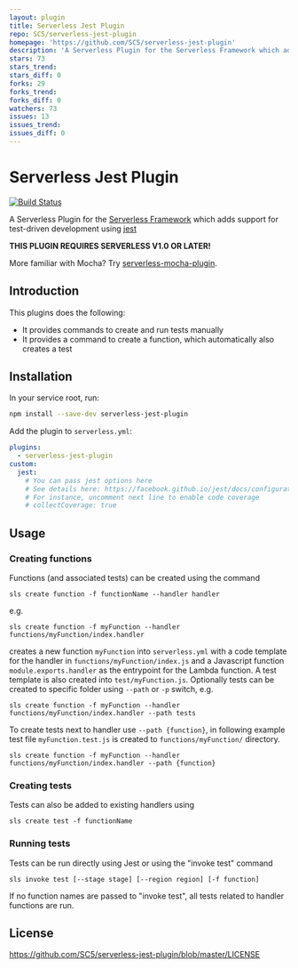 ```yaml
---
layout: plugin
title: Serverless Jest Plugin
repo: SC5/serverless-jest-plugin
homepage: 'https://github.com/SC5/serverless-jest-plugin'
description: 'A Serverless Plugin for the Serverless Framework which adds support for test-driven development using Jest'
stars: 73
stars_trend: 
stars_diff: 0
forks: 29
forks_trend: 
forks_diff: 0
watchers: 73
issues: 13
issues_trend: 
issues_diff: 0
---
```



# Serverless Jest Plugin

[![Build Status](https://travis-ci.org/SC5/serverless-jest-plugin.svg?branch=master)](https://travis-ci.org/SC5/serverless-jest-plugin)

A Serverless Plugin for the [Serverless Framework](http://www.serverless.com) which
adds support for test-driven development using [jest](https://facebook.github.io/jest/)

**THIS PLUGIN REQUIRES SERVERLESS V1.0 OR LATER!**

More familiar with Mocha? Try [serverless-mocha-plugin](https://github.com/sc5/serverless-mocha-plugin).

## Introduction

This plugins does the following:

* It provides commands to create and run tests manually
* It provides a command to create a function, which automatically also creates a test

## Installation

In your service root, run:

```bash
npm install --save-dev serverless-jest-plugin
```

Add the plugin to `serverless.yml`:

```yml
plugins:
  - serverless-jest-plugin
custom:
  jest:
    # You can pass jest options here
    # See details here: https://facebook.github.io/jest/docs/configuration.html
    # For instance, uncomment next line to enable code coverage
    # collectCoverage: true
```

## Usage

### Creating functions

Functions (and associated tests) can be created using the command

```
sls create function -f functionName --handler handler
```
 
e.g.

```
sls create function -f myFunction --handler functions/myFunction/index.handler
```

creates a new function `myFunction` into `serverless.yml` with a code template for
the handler in `functions/myFunction/index.js` and a Javascript function `module.exports.handler` 
as the entrypoint for the Lambda function. A test template is also created into `test/myFunction.js`. Optionally tests can be created to specific folder using `--path` or `-p` switch, e.g. 

```
sls create function -f myFunction --handler functions/myFunction/index.handler --path tests
```

To create tests next to handler use `--path {function}`, in following example test file `myFunction.test.js` is created to `functions/myFunction/` directory.

```
sls create function -f myFunction --handler functions/myFunction/index.handler --path {function}
```

### Creating tests

Tests can also be added to existing handlers using

```
sls create test -f functionName
```

### Running tests

Tests can be run directly using Jest or using the "invoke test" command

```
sls invoke test [--stage stage] [--region region] [-f function]
```

If no function names are passed to "invoke test", all tests related to handler functions are run.

## License
https://github.com/SC5/serverless-jest-plugin/blob/master/LICENSE
